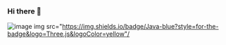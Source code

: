 ### Hi there 👋
![image](https://user-images.githubusercontent.com/120734183/209133153-f0676c73-9a46-49d7-8427-9b7cb7cad85f.png)
img src="https://img.shields.io/badge/Java-blue?style=for-the-badge&logo=Three.js&logoColor=yellow"/
